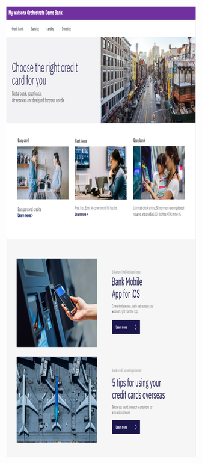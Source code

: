 <html lang="en-US">

<head>
    <meta charset="UTF-8">
    <meta name="viewport" content="width=device-width, initial-scale=1">
    <img src = "DTE_Bank_wxO.png"
    	width="auto" height="1200"
         alt = "New Watson Assistant Bank" />

</head>

<script>
  window.watsonAssistantChatOptions = {
    integrationID: "23d4f652-c825-4ad3-b96a-7b0a3bffbc64", // The ID of this integration.
    region: "aws-us-east-1", // The region your integration is hosted in.
    serviceInstanceID: "20240201-1635-4978-90fa-ee7eb719d913", // The ID of your service instance.
    onLoad: async (instance) => { await instance.render(); }
  };
  setTimeout(function(){
    const t=document.createElement('script');
    t.src="https://web-chat.global.assistant.watson.appdomain.cloud/versions/" + (window.watsonAssistantChatOptions.clientVersion || 'latest') + "/WatsonAssistantChatEntry.js";
    document.head.appendChild(t);
  });
</script>

<body></body>

</html>
